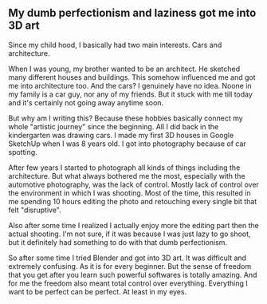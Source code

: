 ## My dumb perfectionism and laziness got me into 3D art

Since my child hood, I basically had two main interests. Cars and architecture.


When I was young, my brother wanted to be an architect. He sketched many different houses and buildings. This somehow influenced me and got me into architecture too. And the cars? I genuinely have no idea. Noone in my family is a car guy, nor any of my friends. But it stuck with me till today and it's certainly not going away anytime soon.


But why am I writing this? Because these hobbies basically connect my whole "artistic journey" since the beginning. All I did back in the kindergarten was drawing cars. I made my first 3D houses in Google SketchUp when I was 8 years old. I got into photography because of car spotting.


After few years I started to photograph all kinds of things including the architecture. But what always bothered me the most, especially with the automotive photography, was the lack of control. Mostly lack of control over the environment in which I was shooting. Most of the time, this resulted in me spending 10 hours editing the photo and retouching every single bit that felt "disruptive". 


Also after some time I realized I actually enjoy more the editing part then the actual shooting. I'm not sure, if it was because I was just lazy to go shoot, but it definitely had something to do with that dumb perfectionism.


So after some time I tried Blender and got into 3D art. It was difficult and extremely confusing. As it is for every beginner. But the sense of freedom that you get after you learn such powerful softwares is totally amazing. And for me the freedom also meant total control over everything. Everything I want to be perfect can be perfect. At least in my eyes.


